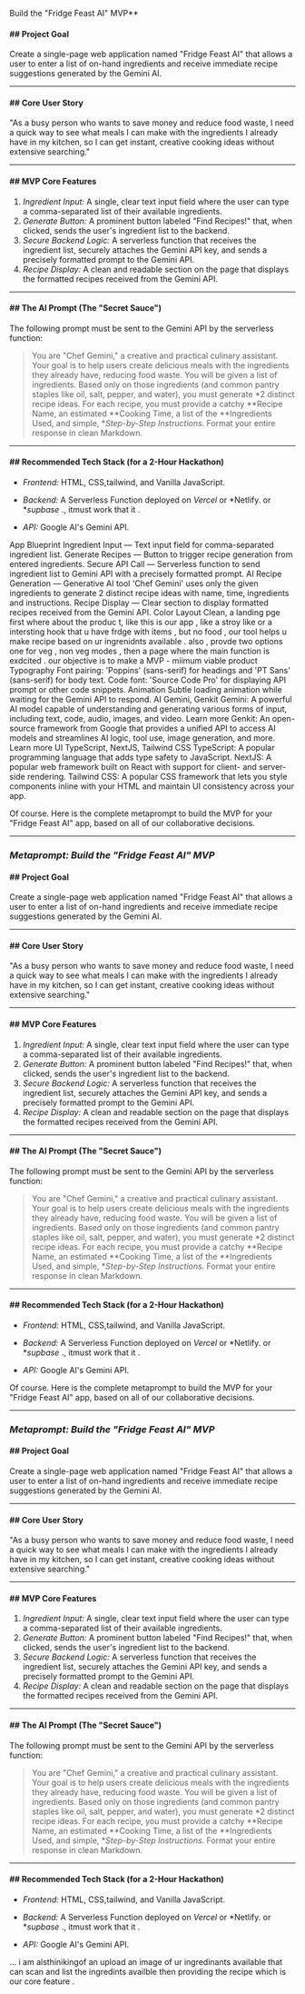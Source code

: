 Build the "Fridge Feast AI" MVP**

#### ## Project Goal
Create a single-page web application named "Fridge Feast AI" that allows a user to enter a list of on-hand ingredients and receive immediate recipe suggestions generated by the Gemini AI.

***

#### ## Core User Story
"As a busy person who wants to save money and reduce food waste, I need a quick way to see what meals I can make with the ingredients I already have in my kitchen, so I can get instant, creative cooking ideas without extensive searching."

***

#### ## MVP Core Features
1.  *Ingredient Input:* A single, clear text input field where the user can type a comma-separated list of their available ingredients.
2.  *Generate Button:* A prominent button labeled "Find Recipes!" that, when clicked, sends the user's ingredient list to the backend.
3.  *Secure Backend Logic:* A serverless function that receives the ingredient list, securely attaches the Gemini API key, and sends a precisely formatted prompt to the Gemini API.
4.  *Recipe Display:* A clean and readable section on the page that displays the formatted recipes received from the Gemini API.

***

#### ## The AI Prompt (The "Secret Sauce")
The following prompt must be sent to the Gemini API by the serverless function:
> You are "Chef Gemini," a creative and practical culinary assistant. Your goal is to help users create delicious meals with the ingredients they already have, reducing food waste. You will be given a list of ingredients. Based only on those ingredients (and common pantry staples like oil, salt, pepper, and water), you must generate *2 distinct recipe ideas. For each recipe, you must provide a catchy **Recipe Name, an estimated **Cooking Time, a list of the **Ingredients Used, and simple, **Step-by-Step Instructions*. Format your entire response in clean Markdown.

***

#### ## Recommended Tech Stack (for a 2-Hour Hackathon)
* *Frontend:* HTML, CSS,tailwind, and Vanilla JavaScript.
* *Backend:* A Serverless Function deployed on *Vercel* or *Netlify. or **supbase* ., itmust work that it .



* *API:* Google AI's Gemini API.









App Blueprint
Ingredient Input — Text input field for comma-separated ingredient list.
Generate Recipes — Button to trigger recipe generation from entered ingredients.
Secure API Call — Serverless function to send ingredient list to Gemini API with a precisely formatted prompt.
AI Recipe Generation
 — Generative AI tool 'Chef Gemini' uses only the given ingredients to generate 2 distinct recipe ideas with name, time, ingredients and instructions.
Recipe Display — Clear section to display formatted recipes received from the Gemini API.
Color
Layout
Clean, a landing pge first where about the produc t, like this is our app , like a stroy like or a intersting hook that u have frdge with items , but no food , our tool helps u make recipe based on ur ingrenidnts available . also , provde two options one for veg , non veg modes , then a page where the main function is exdcited . our objective is to make a MVP - miimum viable product
Typography
Font pairing: 'Poppins' (sans-serif) for headings and 'PT Sans' (sans-serif) for body text. Code font: 'Source Code Pro' for displaying API prompt or other code snippets.
Animation
Subtle loading animation while waiting for the Gemini API to respond.
AI
Gemini, Genkit
Gemini: A powerful AI model capable of understanding and generating various forms of input, including text, code, audio, images, and video. Learn more
Genkit: An open-source framework from Google that provides a unified API to access AI models and streamlines AI logic, tool use, image generation, and more. Learn more
UI
TypeScript, NextJS, Tailwind CSS
TypeScript: A popular programming language that adds type safety to JavaScript.
NextJS: A popular web framework built on React with support for client- and server-side rendering.
Tailwind CSS: A popular CSS framework that lets you style components inline with your HTML and maintain UI consistency across your app.


Of course. Here is the complete metaprompt to build the MVP for your "Fridge Feast AI" app, based on all of our collaborative decisions.

---
### *Metaprompt: Build the "Fridge Feast AI" MVP*

#### ## Project Goal
Create a single-page web application named "Fridge Feast AI" that allows a user to enter a list of on-hand ingredients and receive immediate recipe suggestions generated by the Gemini AI.

***

#### ## Core User Story
"As a busy person who wants to save money and reduce food waste, I need a quick way to see what meals I can make with the ingredients I already have in my kitchen, so I can get instant, creative cooking ideas without extensive searching."

***

#### ## MVP Core Features
1.  *Ingredient Input:* A single, clear text input field where the user can type a comma-separated list of their available ingredients.
2.  *Generate Button:* A prominent button labeled "Find Recipes!" that, when clicked, sends the user's ingredient list to the backend.
3.  *Secure Backend Logic:* A serverless function that receives the ingredient list, securely attaches the Gemini API key, and sends a precisely formatted prompt to the Gemini API.
4.  *Recipe Display:* A clean and readable section on the page that displays the formatted recipes received from the Gemini API.

***

#### ## The AI Prompt (The "Secret Sauce")
The following prompt must be sent to the Gemini API by the serverless function:
> You are "Chef Gemini," a creative and practical culinary assistant. Your goal is to help users create delicious meals with the ingredients they already have, reducing food waste. You will be given a list of ingredients. Based only on those ingredients (and common pantry staples like oil, salt, pepper, and water), you must generate *2 distinct recipe ideas. For each recipe, you must provide a catchy **Recipe Name, an estimated **Cooking Time, a list of the **Ingredients Used, and simple, **Step-by-Step Instructions*. Format your entire response in clean Markdown.

***

#### ## Recommended Tech Stack (for a 2-Hour Hackathon)
* *Frontend:* HTML, CSS,tailwind, and Vanilla JavaScript.
* *Backend:* A Serverless Function deployed on *Vercel* or *Netlify. or **supbase* ., itmust work that it .



* *API:* Google AI's Gemini API.








Of course. Here is the complete metaprompt to build the MVP for your "Fridge Feast AI" app, based on all of our collaborative decisions.

---
### *Metaprompt: Build the "Fridge Feast AI" MVP*

#### ## Project Goal
Create a single-page web application named "Fridge Feast AI" that allows a user to enter a list of on-hand ingredients and receive immediate recipe suggestions generated by the Gemini AI.

***

#### ## Core User Story
"As a busy person who wants to save money and reduce food waste, I need a quick way to see what meals I can make with the ingredients I already have in my kitchen, so I can get instant, creative cooking ideas without extensive searching."

***

#### ## MVP Core Features
1.  *Ingredient Input:* A single, clear text input field where the user can type a comma-separated list of their available ingredients.
2.  *Generate Button:* A prominent button labeled "Find Recipes!" that, when clicked, sends the user's ingredient list to the backend.
3.  *Secure Backend Logic:* A serverless function that receives the ingredient list, securely attaches the Gemini API key, and sends a precisely formatted prompt to the Gemini API.
4.  *Recipe Display:* A clean and readable section on the page that displays the formatted recipes received from the Gemini API.

***

#### ## The AI Prompt (The "Secret Sauce")
The following prompt must be sent to the Gemini API by the serverless function:
> You are "Chef Gemini," a creative and practical culinary assistant. Your goal is to help users create delicious meals with the ingredients they already have, reducing food waste. You will be given a list of ingredients. Based only on those ingredients (and common pantry staples like oil, salt, pepper, and water), you must generate *2 distinct recipe ideas. For each recipe, you must provide a catchy **Recipe Name, an estimated **Cooking Time, a list of the **Ingredients Used, and simple, **Step-by-Step Instructions*. Format your entire response in clean Markdown.

***

#### ## Recommended Tech Stack (for a 2-Hour Hackathon)
* *Frontend:* HTML, CSS,tailwind, and Vanilla JavaScript.
* *Backend:* A Serverless Function deployed on *Vercel* or *Netlify. or **supbase* ., itmust work that it .



* *API:* Google AI's Gemini API.

... i am alsthinikingof an upload an image of ur ingredinants available that can scan and list the ingredints availble then providing the recipe which is our core feature .